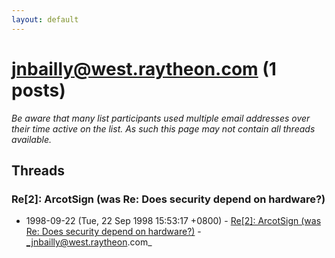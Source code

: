 ```yaml
---
layout: default
---
```


# jnbailly@west.raytheon.com (1 posts)

_Be aware that many list participants used multiple email addresses over their time active on the list. As such this page may not contain all threads available._

## Threads

### Re[2]: ArcotSign (was Re: Does security depend on hardware?)
+ 1998-09-22 (Tue, 22 Sep 1998 15:53:17 +0800) - [Re[2]: ArcotSign (was Re: Does security depend on hardware?)](/archive/1998/09/4b33d12f49fe600102f19cc52849902336eff0293c586f95280a3c6ddabe0a57) - _jnbailly@west.raytheon.com_

